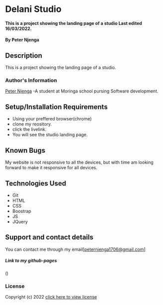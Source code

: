 # Delani Studio

#### This is a project showing the landing page of a studio Last edited 16/03/2022.

#### By **Peter Njenga**

## Description

This is a project showing the landing page of a studio.


### Author's Information
[Peter Njenga](https://github.com/han254)
-A student at Moringa school pursing Software development.

## Setup/Installation Requirements
* Using your preffered browser(chrome)
* clone my reository.
* click the livelink.
* You will see the studio landing page.

## Known Bugs

My website is not responsive to all the devices, but with time am looking forward to make it responsive for all devices.

## Technologies Used
* Git
* HTML
* CSS
* Boostrap
* JS
* JQuery


## Support and contact details

You can contact me through my email[peternjenga1706@gmail.com]

##### Link to my github-pages
()
### License

Copyright (c) 2022 [click here to view license](LICENSE)
